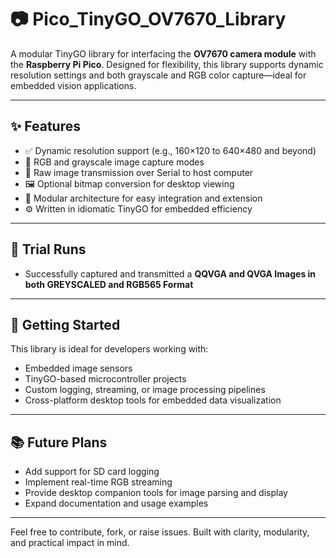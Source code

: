 # 📷 Pico_TinyGO_OV7670_Library

A modular TinyGO library for interfacing the **OV7670 camera module** with the **Raspberry Pi Pico**. Designed for flexibility, this library supports dynamic resolution settings and both grayscale and RGB color capture—ideal for embedded vision applications.

---

## ✨ Features

- ✅ Dynamic resolution support (e.g., 160×120 to 640×480 and beyond)
- 🌈 RGB and grayscale image capture modes
- 🔄 Raw image transmission over Serial to host computer
- 🖼️ Optional bitmap conversion for desktop viewing
- 🧩 Modular architecture for easy integration and extension
- ⚙️ Written in idiomatic TinyGO for embedded efficiency

---

## 🧪 Trial Runs

- Successfully captured and transmitted a **QQVGA and QVGA Images in both GREYSCALED and RGB565 Format**
---

## 🚀 Getting Started

This library is ideal for developers working with:

- Embedded image sensors  
- TinyGO-based microcontroller projects  
- Custom logging, streaming, or image processing pipelines  
- Cross-platform desktop tools for embedded data visualization

---

## 📚 Future Plans

- Add support for SD card logging  
- Implement real-time RGB streaming  
- Provide desktop companion tools for image parsing and display  
- Expand documentation and usage examples

---

Feel free to contribute, fork, or raise issues. Built with clarity, modularity, and practical impact in mind.
